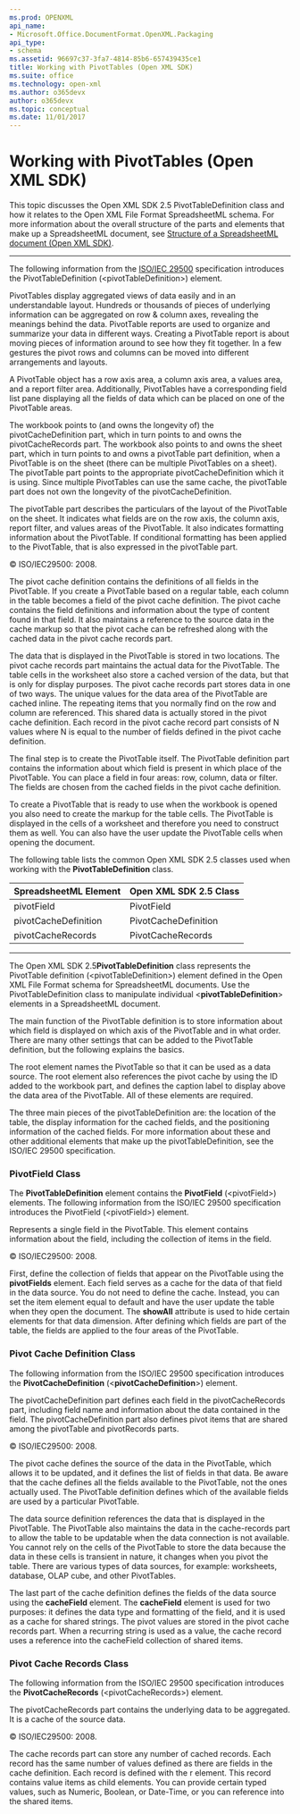 ```yaml
---
ms.prod: OPENXML
api_name:
- Microsoft.Office.DocumentFormat.OpenXML.Packaging
api_type:
- schema
ms.assetid: 96697c37-3fa7-4814-85b6-657439435ce1
title: Working with PivotTables (Open XML SDK)
ms.suite: office
ms.technology: open-xml
ms.author: o365devx
author: o365devx
ms.topic: conceptual
ms.date: 11/01/2017
---
```

# Working with PivotTables (Open XML SDK)

This topic discusses the Open XML SDK 2.5 <span sdata="cer"
target="T:DocumentFormat.OpenXml.Spreadsheet.PivotTableDefinition"><span
class="nolink">PivotTableDefinition</span></span> class and how it
relates to the Open XML File Format SpreadsheetML schema. For more
information about the overall structure of the parts and elements that
make up a SpreadsheetML document, see <span sdata="link">[Structure of a
SpreadsheetML document (Open XML SDK)](structure-of-a-spreadsheetml-document.md)</span>.


--------------------------------------------------------------------------------

The following information from the [ISO/IEC 29500](http://www.iso.org/iso/iso_catalogue/catalogue_tc/catalogue_detail.htm?csnumber=51463)
specification introduces the <span
class="keyword">PivotTableDefinition</span> (\<<span
class="keyword">pivotTableDefinition</span>\>) element.

PivotTables display aggregated views of data easily and in an
understandable layout. Hundreds or thousands of pieces of underlying
information can be aggregated on row & column axes, revealing the
meanings behind the data. PivotTable reports are used to organize and
summarize your data in different ways. Creating a PivotTable report is
about moving pieces of information around to see how they fit together.
In a few gestures the pivot rows and columns can be moved into different
arrangements and layouts.

A PivotTable object has a row axis area, a column axis area, a values
area, and a report filter area. Additionally, PivotTables have a
corresponding field list pane displaying all the fields of data which
can be placed on one of the PivotTable areas.

The workbook points to (and owns the longevity of) the
pivotCacheDefinition part, which in turn points to and owns the
pivotCacheRecords part. The workbook also points to and owns the sheet
part, which in turn points to and owns a pivotTable part definition,
when a PivotTable is on the sheet (there can be multiple PivotTables on
a sheet). The pivotTable part points to the appropriate
pivotCacheDefinition which it is using. Since multiple PivotTables can
use the same cache, the pivotTable part does not own the longevity of
the pivotCacheDefinition.

The pivotTable part describes the particulars of the layout of the
PivotTable on the sheet. It indicates what fields are on the row axis,
the column axis, report filter, and values areas of the PivotTable. It
also indicates formatting information about the PivotTable. If
conditional formatting has been applied to the PivotTable, that is also
expressed in the pivotTable part.

© ISO/IEC29500: 2008.

The pivot cache definition contains the definitions of all fields in the
PivotTable. If you create a PivotTable based on a regular table, each
column in the table becomes a field of the pivot cache definition. The
pivot cache contains the field definitions and information about the
type of content found in that field. It also maintains a reference to
the source data in the cache markup so that the pivot cache can be
refreshed along with the cached data in the pivot cache records part.

The data that is displayed in the PivotTable is stored in two locations.
The pivot cache records part maintains the actual data for the
PivotTable. The table cells in the worksheet also store a cached version
of the data, but that is only for display purposes. The pivot cache
records part stores data in one of two ways. The unique values for the
data area of the PivotTable are cached inline. The repeating items that
you normally find on the row and column are referenced. This shared data
is actually stored in the pivot cache definition. Each record in the
pivot cache record part consists of N values where N is equal to the
number of fields defined in the pivot cache definition.

The final step is to create the PivotTable itself. The PivotTable
definition part contains the information about which field is present in
which place of the PivotTable. You can place a field in four areas: row,
column, data or filter. The fields are chosen from the cached fields in
the pivot cache definition.

To create a PivotTable that is ready to use when the workbook is opened
you also need to create the markup for the table cells. The PivotTable
is displayed in the cells of a worksheet and therefore you need to
construct them as well. You can also have the user update the PivotTable
cells when opening the document.

The following table lists the common Open XML SDK 2.5 classes used when
working with the **PivotTableDefinition**
class.

**SpreadsheetML Element**|**Open XML SDK 2.5 Class**
---|---
pivotField|PivotField
pivotCacheDefinition|PivotCacheDefinition
pivotCacheRecords|PivotCacheRecords


--------------------------------------------------------------------------------

The Open XML SDK 2.5**PivotTableDefinition**
class represents the PivotTable definition (\<<span
class="keyword">pivotTableDefinition</span>\>) element defined in the
Open XML File Format schema for SpreadsheetML documents. Use the <span
class="keyword">PivotTableDefinition</span> class to manipulate
individual \<**pivotTableDefinition**\>
elements in a SpreadsheetML document.

The main function of the PivotTable definition is to store information
about which field is displayed on which axis of the PivotTable and in
what order. There are many other settings that can be added to the
PivotTable definition, but the following explains the basics.

The root element names the PivotTable so that it can be used as a data
source. The root element also references the pivot cache by using the ID
added to the workbook part, and defines the caption label to display
above the data area of the PivotTable. All of these elements are
required.

The three main pieces of the <span
class="keyword">pivotTableDefinition</span> are: the location of the
table, the display information for the cached fields, and the
positioning information of the cached fields. For more information about
these and other additional elements that make up the <span
class="keyword">pivotTableDefinition</span>, see the ISO/IEC 29500
specification.

### PivotField Class

The **PivotTableDefinition** element contains
the **PivotField** (\<<span
class="keyword">pivotField</span>\>) elements. The following information
from the ISO/IEC 29500 specification introduces the <span
class="keyword">PivotField</span> (\<<span
class="keyword">pivotField</span>\>) element.

Represents a single field in the PivotTable. This element contains
information about the field, including the collection of items in the
field.

© ISO/IEC29500: 2008.

First, define the collection of fields that appear on the PivotTable
using the **pivotFields** element. Each field
serves as a cache for the data of that field in the data source. You do
not need to define the cache. Instead, you can set the <span
class="keyword">item</span> element equal to <span
class="keyword">default</span> and have the user update the table when
they open the document. The **showAll**
attribute is used to hide certain elements for that data dimension.
After defining which fields are part of the table, the fields are
applied to the four areas of the PivotTable.

### Pivot Cache Definition Class

The following information from the ISO/IEC 29500 specification
introduces the **PivotCacheDefinition**
(\<**pivotCacheDefinition**\>) element.

The pivotCacheDefinition part defines each field in the
pivotCacheRecords part, including field name and information about the
data contained in the field. The pivotCacheDefinition part also defines
pivot items that are shared among the pivotTable and pivotRecords parts.

© ISO/IEC29500: 2008.

The pivot cache defines the source of the data in the PivotTable, which
allows it to be updated, and it defines the list of fields in that data.
Be aware that the cache defines all the fields available to the
PivotTable, not the ones actually used. The PivotTable definition
defines which of the available fields are used by a particular
PivotTable.

The data source definition references the data that is displayed in the
PivotTable. The PivotTable also maintains the data in the cache-records
part to allow the table to be updatable when the data connection is not
available. You cannot rely on the cells of the PivotTable to store the
data because the data in these cells is transient in nature, it changes
when you pivot the table. There are various types of data sources, for
example: worksheets, database, OLAP cube, and other PivotTables.

The last part of the cache definition defines the fields of the data
source using the **cacheField** element. The
**cacheField** element is used for two
purposes: it defines the data type and formatting of the field, and it
is used as a cache for shared strings. The pivot values are stored in
the pivot cache records part. When a recurring string is used as a
value, the cache record uses a reference into the <span
class="keyword">cacheField</span> collection of shared items.

### Pivot Cache Records Class

The following information from the ISO/IEC 29500 specification
introduces the **PivotCacheRecords** (\<<span
class="keyword">pivotCacheRecords</span>\>) element.

The pivotCacheRecords part contains the underlying data to be
aggregated. It is a cache of the source data.

© ISO/IEC29500: 2008.

The cache records part can store any number of cached records. Each
record has the same number of values defined as there are fields in the
cache definition. Each record is defined with the <span
class="keyword">r</span> element. This record contains value items as
child elements. You can provide certain typed values, such as Numeric,
Boolean, or Date-Time, or you can reference into the shared items.
